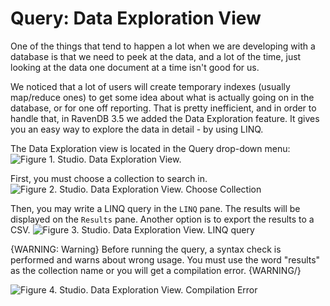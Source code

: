 # Query: Data Exploration View

One of the things that tend to happen a lot when we are developing with a database is that we need to peek at 
the data, and a lot of the time, just looking at the data one document at a time isn't good for us.

We noticed that a lot of users will create temporary indexes (usually map/reduce ones) to get some idea about 
what is actually going on in the database, or for one off reporting. That is pretty inefficient, and in order 
to handle that, in RavenDB 3.5 we added the Data Exploration feature. It gives you an easy way to explore 
the data in detail - by using LINQ.

The Data Exploration view is located in the Query drop-down menu:   
![Figure 1. Studio. Data Exploration View.](images/query_view-data_exploration-1.png)

First, you must choose a collection to search in.
![Figure 2. Studio. Data Exploration View. Choose Collection](images/query_view-data_exploration-2.png)

Then, you may write a LINQ query in the `LINQ` pane.   The results will be displayed on 
the `Results` pane. Another option is to export the results to a CSV.
![Figure 3. Studio. Data Exploration View. LINQ query](images/query_view-data_exploration-3.png)

{WARNING: Warning} 
Before running the query, a syntax check is performed and warns about wrong usage. You must use the
word "results" as the collection name or you will get a compilation error.
{WARNING/}


![Figure 4. Studio. Data Exploration View. Compilation Error](images/query_view-data_exploration-4.png)
